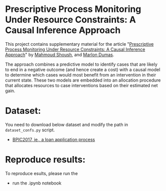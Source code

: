 # Prescriptive Process Monitoring Under Resource Constraints: A Causal Inference Approach

This project contains supplementary material for the article "[Prescriptive Process Monitoring Under Resource Constraints: A Causal Inference Approach](https://arxiv.org/abs/2109.02894)" by [Mahmoud Shoush](https://scholar.google.com/citations?user=Jw4rBlkAAAAJ&hl=en), and [Marlon Dumas](https://kodu.ut.ee/~dumas/).


The approach combines a predictive model to identify cases that are likely to end in a negative outcome (and hence create a cost) with a causal
model to determine which cases would most benefit from an intervention in their current state. These two models are embedded into an allocation procedure that
allocates resources to case interventions based on their estimated net gain.

# Dataset: 
You need to download below dataset and modify the path in `dataset_confs.py` script. 

* [BPIC2017, ie., a loan application process](https://drive.google.com/file/d/1w1MPzU7Rz-wTYcSkLqWyGZJOI_RlYGzS/view?usp=sharing)



# Reproduce results:
To reproduce esults, please run the 

* run the .ipynb notebook


                 



